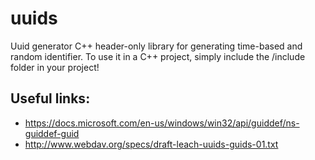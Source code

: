 # uuids
Uuid generator C++ header-only library for generating time-based and random identifier. To use it in a C++ project, simply include the /include folder in your project!

## Useful links:
- https://docs.microsoft.com/en-us/windows/win32/api/guiddef/ns-guiddef-guid
- http://www.webdav.org/specs/draft-leach-uuids-guids-01.txt
